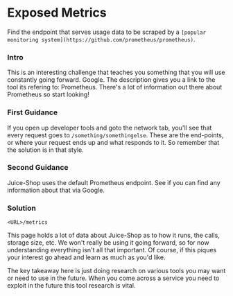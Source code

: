 # Exposed Metrics
Find the endpoint that serves usage data to be scraped by a `[popular monitoring system](https://github.com/prometheus/prometheus)`.

### Intro
This is an interesting challenge that teaches you something that you will use constantly going forward. Google. The description gives you a link to the tool its refering to: Prometheus. There's a lot of information out there about Prometheus so start looking!

### First Guidance
If you open up developer tools and goto the network tab, you'll see that every request goes to `/something/somethingelse`. These are the end-points, or where your request ends up and what responds to it. So remember that the solution is in that style.

### Second Guidance
Juice-Shop uses the default Prometheus endpoint. See if you can find any information about that via Google.

### Solution
`<URL>/metrics` 

This page holds a lot of data about Juice-Shop as to how it runs, the calls, storage size, etc. We won't really be using it going forward, so for now understanding everything isn't all that important. Of course, if this piques your interest go ahead and learn as much as you'd like. 

The key takeaway here is just doing research on various tools you may want or need to use in the future. When you come across a service you need to exploit in the future this tool research is vital.